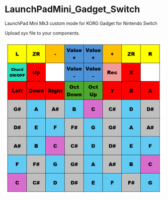 # LaunchPadMini_Gadget_Switch
LaunchPad Mini Mk3 custom mode for KORG Gadget for Nintendo Switch

Upload syx file to your components.  

![gadgetswitch](https://raw.githubusercontent.com/sakisan28/LaunchPadMini_Gadget_Switch/refs/heads/main/gadgetswitch.png)  
